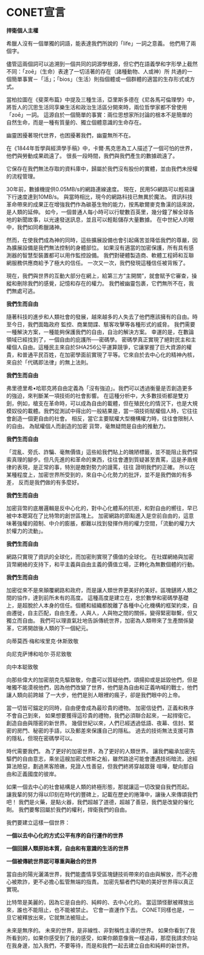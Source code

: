 # CONET宣言

**捍衛個人主權**

希臘人沒有一個單獨的詞語，能表達我們所說的「life」一詞之意義。 他們用了兩個字。

儘管這兩個詞可以追溯到一個共同的詞源學根源，但它們在語義學和字形學上截然不同：「zoē」（生命）表達了一切活著的存在（諸種動物、人或神）所 共通的一個簡單事實－「活」；「bios」（生活）則指個體或一個群體的適當的生存形式或方式。

當柏拉圖在《斐萊布篇》中提及三種生活，亞里斯多德在《尼各馬可倫理學》中，將哲人的沉思生活同享樂生活和政治生活區分開來時，兩位哲學家都不曾使用「zoē」一詞。 這源自於一個簡單的事實：兩位思想家所討論的根本不是簡單的自然生命，而是一種有質量的、獨立個體意識的生命存在。

幽靈困擾著現代世界，也困擾著我們，幽靈無所不在。

在《1844年哲學與經濟學手稿》中，卡爾‧馬克思為工人描述了一個可怕的世界，他們與勞動成果疏遠了。 很長一段時間，我們與我們產生的數據疏遠了。

它保存在我們無法存取的資料庫中，歸屬於我們沒有股份的實體，並由我們未授權的流程管理。

30年前，數據機提供0.05MB/s的網路連線速度。 現在，民用5G網路可以輕易讓下行速度達到10MB/s。 與當時相比，現今的網路科技已無異於魔法。 資訊科技革命帶來的成果正在增強我們作為碳基生物的能力，按馬歇爾麥克魯漢的話來說，是人類的延伸。 如今，一個普通人每小時可以行駛數百英里，幾分鐘了解全球各地的新聞故事，以光速發送訊息，並且可以輕鬆儲存大量數據。 在中世紀人的眼中，我們如同希臘諸神。

然而，在使我們成為神的同時，這些擴展設備也會引起痛苦並降低我們的尊嚴，因為擴展設備是我們無法控制的身體部位。 如果沒有適當的加密保護，所有具有感測器的智慧型裝置都可以用作監控設備。 我們對硬體製造商、軟體工程師和互聯網服務供應商給予了極大的信任。 一次又一次，我們發現這種信任被背叛了。&#x20;

現在，我們與世界的互動大部分在網上，給第三方“主開關”，就會賦予它審查，操縱和刪除我們的感覺，記憶和存在的權力。 我們被幽靈包裹，它們無所不在，我們無處可逃。

**我們生而自由**

隨著科技的進步和人類社會的發展，越來越多的人失去了他們應該擁有的自由。時至今日，我們面臨政府 監控、商業間諜、駭客攻擊等各種形式的威脅。 我們需要一種解決方案，一種能夠保護我們的自由，自治的解決方案。 幸運的是，在數論領域已經找到了，一個自由的庇護所──密碼學。 密碼學真正實現了絕對民主和主權個人自由。這種民主來自於SHA256公平運算競爭，它讓掌握了巨大資源的權貴，和普通平民百姓，在加密學面前實現了平等。它來自於去中心化的精神內核，來自於「代碼即法律」的無上法則。

**我們生而自由**

弗里德里希•哈耶克將自由定義為「沒有強迫」。我們可以透過衡量是否創造更多的強迫，來判斷某一項技術的社會影響。 在這種分析中，大多數技術都是雙刃劍，例如，槍支在革命時，可以成為自由的載體，但在殖民化的情況下，也是大規模奴役的載體。我們從測試中得出的一般結果是，當一項技術賦權個人時，它往往會創造一個更自由的社會。 相反，當它主要賦權大型機構權力時，往往會限制人的自由。 為賦權個人而創造的加密 貨幣，毫無疑問是自由的推動力。

**我們生而自由**

「混亂、旁氏、詐騙、毫無價值」這些給我們貼上的醜陋標籤，並不能阻止我們探索真理的腳步。但凡先進的和革命的東西，往往會遭到質疑甚至責罵，這是矛盾規律的表現，是正常的事，特別是敵對勢力的謾罵，往往 證明我們的正確。 所以在某種程度上，加密世界所受到的，來自中心化勢力的批評，並不是我們做的有多差， 反而是我們做的有多麼好。

**我們生而自由**

加密貨幣的底層邏輯是反中心化的，對中心化體系的抗拒，和對自由的嚮往，早已被中本聰寫在了比特幣的創世區塊上。 加密網路的節點進入是空前自由的，這意味著強權的箝制、中介的膨脹，都難以找到發揮作用的權力空間，「流動的權力大於權力的流動」。

**我們生而自由**

網路只實現了資訊的全球化，而加密則實現了價值的全球化。 在社媒網絡與加密貨幣網絡的支持下，和平主義與自由主義的價值立場，正轉化為無數個體的行動。

**我們生而自由**

加密從來不是來顛覆網路和政府，而是讓人類世界更美好的美好。區塊鏈將人類之間的協作，達到前所未有的高度。 這種高度是建立在，忠於數學和密碼學基礎上，是超脫於人本身的信任。個體和組織都脫離了各種中心化機構的框架約束，自由遷徙，自主匹配，自由生產。人與人，人與物之間的關係，變得緊密聯繫，但又獨立而自由。 我們可以理直氣壯地告訴傳統世界，加密為人類帶來了生產關係變革，它將開啟後人類的下一個紀元。

向蒂莫西·梅和埃里克·休斯致敬

向尼克萨博和哈尔·芬尼致敬

向中本聪致敬

向那些偉大的加密朋克先驅致敬，你盡可以質疑他們，頌揚抑或是詆毀他們，但是唯獨不能漠視他們，因為他們改變了世界，他們是為自由和正義吶喊的戰士，他們讓人類向前跨越 了一大步，他們是別人眼裡的瘋子，卻是我們眼中的上帝。

當一切皆可錨定的同時，自由便會成為最珍貴的禮物。 加密信徒們，正義和秩序不會自己到來， 如果想要獲得這珍貴的禮物，我們必須聯合起來，一起捍衛它。 創造自由與隱密的新世界。 幾個世紀以來，人們已經透過低語、夜幕、信封、緊密的房門、秘密的手語，以及郵差來保護自己的隱私。 過去的技術無法支援可靠的隱私，但現在密碼學可以。

時代需要我們。 為了更好的加密世界，為了更好的人類世界。 讓我們繼承加密先驅們的自由意志，乘坐這艘加密忒修斯之船，雖然路途可能會遭遇技術暗流，途經算法險惡，劃過黑客險礁，見證人性善惡，但我們終將穿越眾聲 喧嘩，駛向那自由和正義國度的彼岸。

如果一個去中心的社會結構是人類的終極形態，那就讓這一切改變自我們而起。 讓我輩的努力得以印刻在時代的豐碑上，記載在歷史的捲簿中，讓後人來傳頌我們吧！ 我們是火藥，是點火器，我們超越了道德，超越了善惡，我們是改變的催化劑。 我們要奪回屬於我們的權利，捍衛我們的自由。

我們要建立這樣一個世界：

**一個以去中心化的方式公平有序的自行運作的世界**

**一個回歸人類原始本質，自由和有意識的生活的世界**

**一個被傳統世界認可尊重與融合的世界**

當自由的陽光灑滿世界，我們能盡情享受區塊鏈技術帶來的自由與解放，而不必擔心被欺詐，更不必擔心監管無端的指責。 加密先驅者們勾勒的美好世界得以真正實現。

比特幣是美麗的，因為它是自由的、純粹的、去中心化的。 當這頭怪獸被釋放出來，誰也不能阻止，也不能被禁止。 它會一直運作下去。 CONET同樣也是， 一旦它被釋放出來，它就無法被阻止。

未來是無序的。 未來的世界，是非線性、非對稱性主導的世界。 如果你看到了我所看到的，如果你感受到了我的感受，如果你願意像我一樣追尋，那麼我請求你站在我身邊，加入我們，不要等待，而是和我們一起去建立自由和純粹的新世界。

